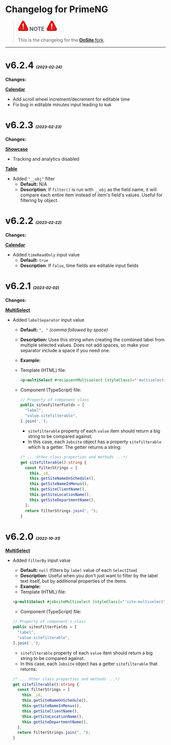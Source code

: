 Changelog for **PrimeNG**
=========================

> ![IMPORTANT NOTE](./red-alert-icon.16.svg)
> <span style="font-size: 24px; font-variant: small-caps;"> **note** </span>
> ![IMPORTANT NOTE](./red-alert-icon.16.svg)
> 
> This is the changelog for the [**OnSite** fork](https://github.com/chorpler/primeng).

---

# **v6.2.4** <span style="font-size: 12px; font-style: italic">(2023-02-24)</span>

**Changes:**

**<u>Calendar</u>**

- Add scroll wheel increment/decrement for editable time
- Fix bug in editable minutes input leading to `NaN`

# **v6.2.3** <span style="font-size: 12px; font-style: italic">(2023-02-23)</span>

**Changes:**

**<u>Showcase</u>**

- Tracking and analytics disabled

**<u>Table</u>**

- Added `"__obj"` filter
  - **Default:** N/A
  - **Description**: If `filter()` is run with `__obj` as the field name, it will compare each entire item instead of item's field's values. Useful for filtering by object.

# **v6.2.2** <span style="font-size: 12px; font-style: italic">(2023-02-22)</span>

**Changes:**

**<u>Calendar</u>**

- Added `timeReadOnly` input value
  - **Default:** `true`
  - **Description**: If `false`, time fields are editable input fields

# **v6.2.1** <span style="font-size: 12px; font-style: italic">(2023-02-02)</span>

**Changes:**

**<u>MultiSelect</u>**

- Added `labelSeparator` input value
  - **Default:** `", "` *(comma followed by space)*
  - **Description:** Uses this string when creating the combined label from multiple selected values. Does not add spaces, so make your separator include a space if you need one.
  - **Example:**
  - Template (HTML) file:
    ```html
    <p-multiSelect #recipientMultiselect [styleClass]="'multiselect-employees'" [panelStyleClass]="'multiselect-employees-panel'" [options]="employeeMenu" [(ngModel)]="recipients" defaultLabel="All Employees" [maxSelectedLabels]="20" selectedItemsLabel="{0} employees" labelSeparator="; " (onChange)="updateRecipientList($event)"></p-multiSelect>
    ```

  - Component (TypeScript) file:
    ```typescript
    // Property of component class
    public sitesFilterFields = [
      "label",
      "value.sitefilterable",
    ].join(',');
    ```
    - `sitefilterable` property of each `value` item should return a big string to be compared against.
    - In this case, each `Jobsite` object has a property `sitefilterable` which is a getter. The getter returns a string:
    ```typescript
    /* ... Other class properties and methods ...*/
    get sitefilterable():string {
      const filterStrings = [
        this._id,
        this.getSiteNameOnSchedule(),
        this.getSiteNameInMenus(),
        this.getSiteClientName(),
        this.getSiteLocationName(),
        this.getSiteDepartmentName(),
      ];
      return filterStrings.join(", ");
    }
    ```


# **v6.2.0** <span style="font-size: 12px; font-style: italic">(2022-10-31)</span>

**<u>MultiSelect</u>**

- Added `filterBy` input value
  - **Default:** `null` (filters by `label` value of each `SelectItem`)
  - **Description:** Useful when you don't just want to filter by the label text itself, but by additional properties of the items.
  - **Example:**
  - Template (HTML) file:

  ```html
  <p-multiSelect #jobsiteMultiselect [styleClass]="'site-multiselect'" defaultLabel="Choose work site(s)" [options]="sitesMenu" [(ngModel)]="selectedSites" [filter]="enableSitesMenuFilterable" [filterPlaceHolder]="sitesFilterPlaceholder" [filterBy]="sitesFilterFields" [resetFilterOnHide]="filterResetHideSites" [maxSelectedLabels]="1" [selectedItemsLabel]="selectedSitesLabel" (onChange)="updateSites($event)"></p-multiSelect>`
  ```

  - Component (TypeScript) file:

  ```typescript
  // Property of component's class
  public sitesFilterFields = [
    "label",
    "value.sitefilterable",
  ].join(',');
  ```
  - `sitefilterable` property of each `value` item should return a big string to be compared against.
  - In this case, each `Jobsite` object has a getter `sitefilterable` that returns:
  ```typescript
  /* ... Other class properties and methods ...*/
  get sitefilterable():string {
    const filterStrings = [
      this._id,
      this.getSiteNameOnSchedule(),
      this.getSiteNameInMenus(),
      this.getSiteClientName(),
      this.getSiteLocationName(),
      this.getSiteDepartmentName(),
    ];
    return filterStrings.join(", ");
  }
  ```

